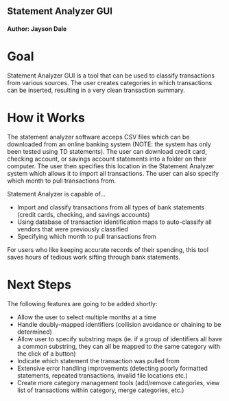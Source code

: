 ## Statement Analyzer GUI
#### Author: Jayson Dale
# Goal
Statement Analyzer GUI is a tool that can be used to classify transactions from various sources. The user creates categories in which transactions can be inserted, resulting in a very clean transaction summary.

# How it Works
The statement analyzer software acceps CSV files which can be downloaded from an online banking system (NOTE: the system has only been tested using TD statements). The user can download credit card, checking account, or savings account statements into a folder on their computer. The user then specifies this location in the Statement Analyzer system which allows it to import all transactions. The user can also specify which month to pull transactions from.

Statement Analyzer is capable of...
- Import and classify transactions from all types of bank statements (credit cards, checking, and savings accounts)
- Using database of transaction identification maps to auto-classify all vendors that were previously classified
- Specifying which month to pull transactions from

For users who like keeping accurate records of their spending, this tool saves hours of tedious work sifting through bank statements.

# Next Steps
The following features are going to be added shortly:
- Allow the user to select multiple months at a time
- Handle doubly-mapped identifiers (collision avoidance or chaining to be determined)
- Allow user to specify substring maps (ie. if a group of identifiers all have a common substring, they can all be mapped to the same category with the click of a button)
- Indicate which statement the transaction was pulled from
- Extensive error handling improvements (detecting poorly formatted statements, repeated transactions, invalid file locations etc.)
- Create more category management tools (add/remove categories, view list of transactions within category, merge categories, etc.)

